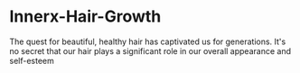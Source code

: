 # Innerx-Hair-Growth
The quest for beautiful, healthy hair has captivated us for generations. It's no secret that our hair plays a significant role in our overall appearance and self-esteem
